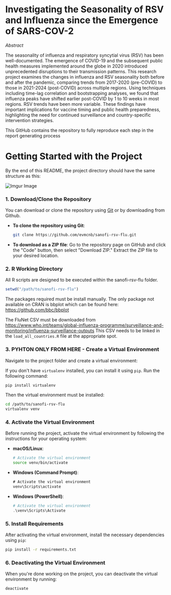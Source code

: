# Investigating the Seasonality of RSV and Influenza since the Emergence of SARS-COV-2

_Abstract_

The seasonality of influenza and respiratory syncytial virus (RSV) has been well-documented. The emergence of COVID-19 and the subsequent public health measures implemented around the globe in 2020 introduced unprecedented disruptions to their transmission patterns. This research project examines the changes in influenza and RSV seasonality both before and after the pandemic, comparing trends from 2017-2020 (pre-COVID) to those in 2021-2024 (post-COVID) across multiple regions. Using techniques including time-lag correlation and bootstrapping analyses, we found that influenza peaks have shifted earlier post-COVID by 1 to 10 weeks in most regions. RSV trends have been more variable. These findings have important implications for vaccine timing and public health preparedness, highlighting the need for continued surveillance and country-specific intervention strategies.


This GitHub contains the repository to fully reproduce each step in the report generating process

# Getting Started with the Project

By the end of this README, the project directory should have the same structure as this: 

![Imgur Image](https://i.imgur.com/fWPBTdJ.png)

### 1. Download/Clone the Repository

You can download or clone the repository using [Git](https://git-scm.com/downloads) or by downloading from Github.

- **To clone the repository using Git**:
  ```bash
  git clone https://github.com/evmcnb/sanofi-rsv-flu.git
  ```

- **To download as a ZIP file**:
  Go to the repository page on GitHub and click the "Code" button, then select "Download ZIP." Extract the ZIP file to your desired location.

### 2. R Working Directory

All R scripts are designed to be executed within the sanofi-rsv-flu folder.

```R
setwd("/path/to/sanofi-rsv-flu")
```

The packages required must be install manually. The only package not available on CRAN is bbplot which can be found here: https://github.com/bbc/bbplot

The FluNet CSV must be downloaded from https://www.who.int/teams/global-influenza-programme/surveillance-and-monitoring/influenza-surveillance-outputs
This CSV needs to be linked in the `load_all_countries.R` file at the appropriate spot.


### 3. PYHTON ONLY FROM HERE - Create a Virtual Environment

Navigate to the project folder and create a virtual environment:

If you don't have `virtualenv` installed, you can install it using `pip`. Run the following command:

```bash
pip install virtualenv
```

Then the virtual environment must be installed:

```bash
cd /path/to/sanofi-rsv-flu
virtualenv venv
```

### 4. Activate the Virtual Environment

Before running the project, activate the virtual environment by following the instructions for your operating system:

- **macOS/Linux**:
  ```bash
  # Activate the virtual environment
  source venv/bin/activate
  ```

- **Windows (Command Prompt)**:
  ```cmd
  # Activate the virtual environment
  venv\Scripts\activate
  ```

- **Windows (PowerShell)**:
  ```powershell
  # Activate the virtual environment
  .\venv\Scripts\Activate
  ```

### 5. Install Requirements

After activating the virtual environment, install the necessary dependencies using `pip`:

```bash
pip install -r requirements.txt
```

### 6. Deactivating the Virtual Environment

When you're done working on the project, you can deactivate the virtual environment by running:

```bash
deactivate
```
